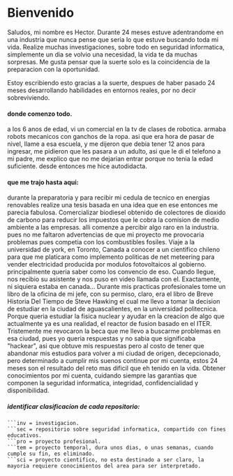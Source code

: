 # Bienvenido
Saludos, mi nombre es Hector.
Durante 24 meses estuve adentrandome en una industria que nunca pense que seria lo que estuve buscando toda mi vida.
Realize muchas investigaciones, sobre todo en seguridad informatica, simplemente un dia se volvio una necesidad, la vida te da muchas sorpresas.
Me gusta pensar que la suerte solo es la coincidencia de la preparacion con la oportunidad.

Estoy escribiendo esto gracias a la suerte, despues de haber pasado 24 meses desarrollando habilidades en entornos reales, por no decir sobreviviendo.

#### donde comenzo todo.
a los 6 anos de edad, vi un comercial en la tv de clases de robotica. armaba robots mecanicos con ganchos de la ropa. asi que era hora de pasar de nivel, llame a esa escuela, y me dijeron que debia tener 12 anos para ingresar, me pidieron que les pasara a un adulto, asi que le di el telefono a mi padre, me explico que no me dejarian entrar porque no tenia la edad suficiente. desde entonces me hice autodidacta.
#### que me trajo hasta aqui: 
durante la preparatoria y para recibir mi cedula de tecnico en energias renovables realize una tesis basada en una idea que en ese entonces me parecia fabulosa. Comercializar biodiesel obtenido de colectores de dioxido de carbono para reducir los impuestos que le cobra la  comision de medio ambiente a las empresas. alli comenze a percibir algo raro en la industria. pues no me faltaron advertencias de que mi proyecto me provocaria problemas pues competia con los combustibles fosiles. Viaje a la universidad de york, en Toronto, Canada a conocer a un cientifico chileno para que me platicara como implemento politicas de net meteering para vender electricidad producida por modulos fotovoltaicos al gobierno. principalmente queria saber como los convencio de eso. Cuando llegue, nos recibio su asistente y nos puso en video llamada con el. Exactamente, ni siquiera estaba en canada...
Durante mis practicas profesionales tome un libro de la oficina de mi jefe, con su permiso, claro, era el libro de Breve Historia Del Tiempo de Steve Hawking el cual me llevo a tomar la decision de estudiar en la ciudad de aguascalientes, en la universidad politecnica. Porque queria estudiar la fisica nuclear y ayudar en la creacion de algo que actualmente ya es una realidad, el reactor de fusion basado en el ITER. 
Tristemente me revocaron la beca que me llevo a buscarme problemas en esa ciudad, pues yo queria respuestas y no sabia que significaba "hackear", asi que obtuve mis respuestas pero al costo de tener que abandonar mis estudios para volver a mi ciudad de origen, decepcionado, pero determinado a cumplir mis suenos continue por mi cuenta, estos 24 meses son el resultado del reto mas dificil que eh tenido en la vida. Obtener conocimientos por mi cuenta, cuidando siempre las garantias que componen la seguridad informatica, integridad, confidencialidad y disponibilidad.



##### identificar clasificacion de cada repositorio: 
```edu = educativo.
```inv = investigacion.
```sec = repositorio sobre seguridad informatica, compartido con fines educativos.
```pro = proyecto profesional.
```tem = proyecto temporal, dura unos dias, o unas semanas, cuando cumple su fin, es eliminado.
```sci = proyecto cientifico, no esta destinado a ser claro, la mayoria requiere conocimientos del area para ser interpretado.
